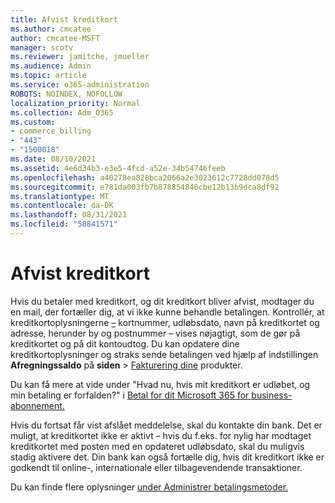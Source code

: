 ```yaml
---
title: Afvist kreditkort
ms.author: cmcatee
author: cmcatee-MSFT
manager: scotv
ms.reviewer: jamitche, jmueller
ms.audience: Admin
ms.topic: article
ms.service: o365-administration
ROBOTS: NOINDEX, NOFOLLOW
localization_priority: Normal
ms.collection: Adm_O365
ms.custom:
- commerce_billing
- "443"
- "1500018"
ms.date: 08/10/2021
ms.assetid: 4e6d34b3-e3e5-4fcd-a52e-34b54746feeb
ms.openlocfilehash: a40278ea828bca2066a2e3023612c7728dd078d5
ms.sourcegitcommit: e781da003fb7b878854846cbe12b13b9dca8df92
ms.translationtype: MT
ms.contentlocale: da-DK
ms.lasthandoff: 08/31/2021
ms.locfileid: "58841571"
---
```

# <a name="declined-credit-card"></a>Afvist kreditkort

Hvis du betaler med kreditkort, og dit kreditkort bliver afvist, modtager du en mail, der fortæller dig, at vi ikke kunne behandle betalingen. Kontrollér, at kreditkortoplysningerne [–](https://go.microsoft.com/fwlink/p/?linkid=842054) kortnummer, udløbsdato, navn på kreditkortet og adresse, herunder by og postnummer – vises nøjagtigt, som de gør på kreditkortet og på dit kontoudtog. Du kan opdatere dine kreditkortoplysninger og straks sende betalingen ved hjælp af indstillingen **Afregningssaldo** på **siden**  >  [Fakturering dine](https://go.microsoft.com/fwlink/p/?linkid=842054) produkter.

Du kan få mere at vide under "Hvad nu, hvis mit kreditkort er udløbet, og min betaling er forfalden?" i [Betal for dit Microsoft 365 for business-abonnement.](https://docs.microsoft.com/microsoft-365/commerce/billing-and-payments/pay-for-your-subscription#what-if-my-credit-card-was-declined-and-my-payment-is-past-due)
  
Hvis du fortsat får vist afslået meddelelse, skal du kontakte din bank. Det er muligt, at kreditkortet ikke er aktivt – hvis du f.eks. for nylig har modtaget kreditkortet med posten med en opdateret udløbsdato, skal du muligvis stadig aktivere det. Din bank kan også fortælle dig, hvis dit kreditkort ikke er godkendt til online-, internationale eller tilbagevendende transaktioner.
  
Du kan finde flere oplysninger [under Administrer betalingsmetoder.](https://docs.microsoft.com/microsoft-365/commerce/billing-and-payments/manage-payment-methods)
